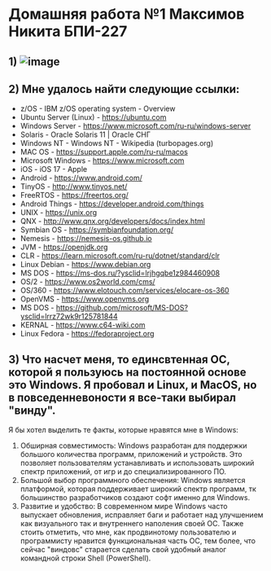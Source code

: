 # Домашняя работа №1 Максимов Никита БПИ-227
## 1) ![image](https://github.com/waksimusss/OS_HWs/assets/113054845/1427e68e-0f43-47c5-a08f-c674760fbe80)
## 2) Мне удалось найти следующие ссылки:
  + z/OS - IBM z/OS operating system - Overview
  + Ubuntu Server (Linux) - https://ubuntu.com
  + Windows Server - https://www.microsoft.com/ru-ru/windows-server
  + Solaris - Oracle Solaris 11 | Oracle СНГ
  + Windows NT - Windows NT - Wikipedia (turbopages.org)
  + MAC OS - https://support.apple.com/ru-ru/macos
  + Microsoft Windows - https://www.microsoft.com
  + iOS - iOS 17 - Apple
  + Android - https://www.android.com/
  + TinyOS - http://www.tinyos.net/
  + FreeRTOS - https://freertos.org/
  + Android Things - https://developer.android.com/things
  + UNIX - https://unix.org
  + QNX - http://www.qnx.org/developers/docs/index.html
  + Symbian OS - https://symbianfoundation.org/
  + Nemesis - https://nemesis-os.github.io
  + JVM - https://openjdk.org
  + CLR - https://learn.microsoft.com/ru-ru/dotnet/standard/clr
  + Linux Debian - https://www.debian.org
  + MS DOS - https://ms-dos.ru/?ysclid=lrjhgqbe1z984460908
  + OS/2 - https://www.os2world.com/cms/
  + OS/360 - https://www.elotouch.com/services/elocare-os-360
  + OpenVMS - https://www.openvms.org
  + MS DOS - https://github.com/microsoft/MS-DOS?ysclid=lrrz72wk9r125781844
  + KERNAL - https://www.c64-wiki.com
  + Linux Fedora - https://fedoraproject.org
## 3) Что насчет меня, то единсвтенная ОС, которой я пользуюсь на постоянной основе это Windows. Я пробовал и Linux, и MacOS, но в повседенневоности я все-тaки выбирал "винду".
Я бы хотел выделить те факты, которые нравятся мне в Windows:
1) Обширная совместимость: Windows разработан для поддержки большого количества программ, приложений и устройств. Это позволяет пользователям устанавливать и использовать широкий спектр приложений, от игр и до специализированного ПО.
2) Большой выбор программного обеспечения: Windows является платформой, которая поддерживает широкий спектр программ, тк большинство разработчиков создают софт именно для Windows.
3) Развитие и удобство: В современном мире Windows часто выпускает обновления, исправляет баги и работает над улучшением как визуального так и внутреннего наполения своей ОС.
Также стоить отметить, что мне, как продвинотому пользователю и программисту нравится функциональная часть ОС, тем более, что сейчас "виндовс" старается сделать свой удобный аналог командной строки Shell (PowerShell). 

